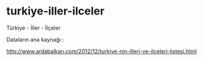 turkiye-iller-ilceler
=====================

Türkiye - İller - İlçeler

Dataların ana kaynağı : 

http://www.ardabalkan.com/2012/12/turkiye-nin-illeri-ve-ilceleri-listesi.html

